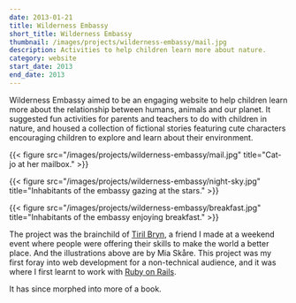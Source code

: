 ```yaml
---
date: 2013-01-21
title: Wilderness Embassy
short_title: Wilderness Embassy
thumbnail: /images/projects/wilderness-embassy/mail.jpg
description: Activities to help children learn more about nature.
category: website
start_date: 2013
end_date: 2013
---
```


Wilderness Embassy aimed to be an engaging website to help children
learn more about the relationship between humans, animals and our
planet. It suggested fun activities for parents and teachers to do
with children in nature, and housed a collection of fictional stories
featuring cute characters encouraging children to explore and learn
about their environment.

{{< figure src="/images/projects/wilderness-embassy/mail.jpg" title="Cat-jo at her mailbox." >}}

{{< figure src="/images/projects/wilderness-embassy/night-sky.jpg"  title="Inhabitants of the embassy gazing at the stars." >}}

{{< figure src="/images/projects/wilderness-embassy/breakfast.jpg"  title="Inhabitants of the embassy enjoying breakfast." >}}

The project was the brainchild of [Tiril
Bryn](https://www.facebook.com/tiril.bryn), a friend I made at a
weekend event where people were offering their skills to make the
world a better place. And the illustrations above are by Mia
Skåre. This project was my first foray into web development for a
non-technical audience, and it was where I first learnt to work with
[Ruby on Rails](https://rubyonrails.org).

It has since morphed into more of a book.
